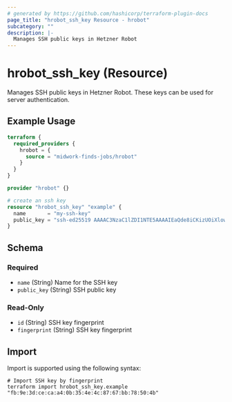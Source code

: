 ```yaml
---
# generated by https://github.com/hashicorp/terraform-plugin-docs
page_title: "hrobot_ssh_key Resource - hrobot"
subcategory: ""
description: |-
  Manages SSH public keys in Hetzner Robot
---
```


# hrobot_ssh_key (Resource)

Manages SSH public keys in Hetzner Robot. These keys can be used for server authentication.

## Example Usage

```terraform
terraform {
  required_providers {
    hrobot = {
      source = "midwork-finds-jobs/hrobot"
    }
  }
}

provider "hrobot" {}

# create an ssh key
resource "hrobot_ssh_key" "example" {
  name       = "my-ssh-key"
  public_key = "ssh-ed25519 AAAAC3NzaC1lZDI1NTE5AAAAIEaQde8iCKizUOiXlowY1iEL1yCufgjb3aiatGQNPcHb user@example.com"
}
```

<!-- schema generated by tfplugindocs -->
## Schema

### Required

- `name` (String) Name for the SSH key
- `public_key` (String) SSH public key

### Read-Only

- `id` (String) SSH key fingerprint
- `fingerprint` (String) SSH key fingerprint

## Import

Import is supported using the following syntax:

```shell
# Import SSH key by fingerprint
terraform import hrobot_ssh_key.example "fb:9e:3d:ce:ca:a4:0b:35:4e:4c:87:67:bb:78:50:4b"
```
